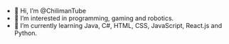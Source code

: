 - 👋 Hi, I’m @ChilimanTube
- 👀 I’m interested in programming, gaming and robotics.
- 🌱 I’m currently learning Java, C#, HTML, CSS, JavaScript, React.js and Python.
